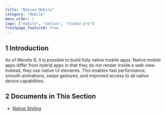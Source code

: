 ```yaml
---
title: "Native Mobile"
category: "Mobile"
menu_order: 1
tags: ["mobile", "native", "studio pro"]
frontpage_featured: true
---
```


## 1 Introduction

As of Mendix 8, it is possible to build fully native mobile apps. Native mobile apps differ from hybrid apps in that they do not render inside a web view. Instead, they use native UI elements. This enables fast performance, smooth animations, swipe gestures, and improved access to all native device capabilities.

## 2 Documents in This Section

* [Native Styling](native-styling-refguide)